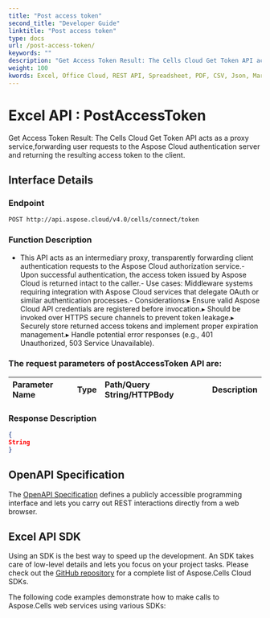 ```yaml
---
title: "Post access token"
second_title: "Developer Guide"
linktitle: "Post access token"
type: docs
url: /post-access-token/
keywords: ""
description: "Get Access Token Result: The Cells Cloud Get Token API acts as a proxy service,forwarding user requests to the Aspose Cloud authentication server and returning the resulting access token to the client. "
weight: 100
kwords: Excel, Office Cloud, REST API, Spreadsheet, PDF, CSV, Json, Markdown, Match all blank cells in an Excel worksheet
---
```


# **Excel API : PostAccessToken**

Get Access Token Result: The Cells Cloud Get Token API acts as a proxy service,forwarding user requests to the Aspose Cloud authentication server and returning the resulting access token to the client. 

## **Interface Details**

### **Endpoint** 

```
POST http://api.aspose.cloud/v4.0/cells/connect/token
```

### **Function Description**

- This API acts as an intermediary proxy, transparently forwarding client authentication requests to the Aspose Cloud authorization service.- Upon successful authentication, the access token issued by Aspose Cloud is returned intact to the caller.- Use cases: Middleware systems requiring integration with Aspose Cloud services that delegate OAuth or similar authentication processes.- Considerations:▸ Ensure valid Aspose Cloud API credentials are registered before invocation.▸ Should be invoked over HTTPS secure channels to prevent token leakage.▸ Securely store returned access tokens and implement proper expiration management.▸ Handle potential error responses (e.g., 401 Unauthorized, 503 Service Unavailable).

### The request parameters of **postAccessToken** API are: 

| Parameter Name | Type | Path/Query String/HTTPBody | Description | 
| :- | :- | :- |:- | 


### **Response Description**
```json
{
String
}
```

## OpenAPI Specification

The [OpenAPI Specification](https://reference.aspose.cloud/cells/#/CellsAuthorityController/PostAccessToken) defines a publicly accessible programming interface and lets you carry out REST interactions directly from a web browser.

## Excel API SDK 

Using an SDK is the best way to speed up the development. An SDK takes care of low-level details and lets you focus on your project tasks. Please check out the [GitHub repository](https://github.com/aspose-cells-cloud) for a complete list of Aspose.Cells Cloud SDKs.

The following code examples demonstrate how to make calls to Aspose.Cells web services using various SDKs:

